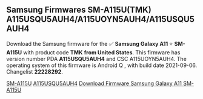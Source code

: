 <h2>Samsung Firmwares SM-A115U(TMK) A115USQU5AUH4/A115UOYN5AUH4/A115USQU5AUH4</h2>
Download the Samsung firmware for the ✅ <strong>Samsung Galaxy A11 </strong> ⭐ <strong>SM-A115U</strong> with product code <strong>TMK</strong> <strong> from United States</strong>. This firmware has version number PDA <strong>A115USQU5AUH4</strong> and CSC A115UOYN5AUH4. The operating system of this firmware is Android Q , with build date 2021-09-06. Changelist <strong>22228292</strong>.


[SM-A115U](https://samfirm.shop/samsung/model/SM-A115U)
[A115USQU5AUH4](https://samfirm.shop/samsung/pda/A115USQU5AUH4)
[Download Firmware Samsung Galaxy A11 SM-A115U](https://samfirm.shop/samsung/firmware/452469)
